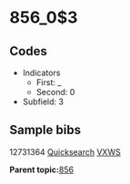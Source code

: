 # 856\_0$3

## Codes

-   Indicators
    -   First: \_
    -   Second: 0
-   Subfield: 3

## Sample bibs

12731364 [Quicksearch](https://search.library.yale.edu/catalog/12731364) [VXWS](http://prodorbis.library.yale.edu:7014/vxws/GetHoldingsService?bibId=12731364)

**Parent topic:**[856](../../tags/856/856.md)

